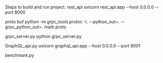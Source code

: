 Steps to build and run project.
rest_api
uvicorn rest_api:app --host 0.0.0.0 --port 8000

proto buf
python -m grpc_tools.protoc -I. --python_out=. --grpc_python_out=. math.proto

grpc_server.py 
python grpc_server.py

GraphQL_api.py
uvicorn graphql_api:app --host 0.0.0.0 --port 8001

benchmark.py 